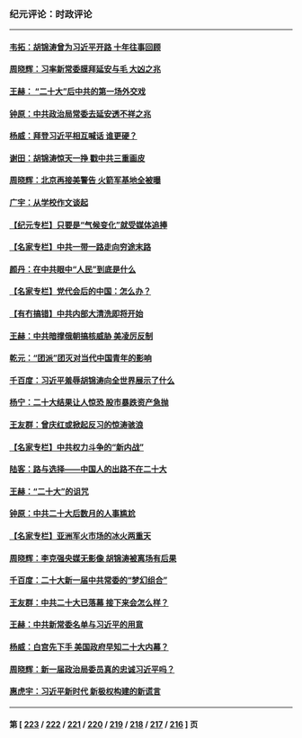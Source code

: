 ### 纪元评论：时政评论
---
#### [韦拓：胡锦涛曾为习近平开路 十年往事回顾](../../pages/nsc1025/n13854543.md) 
#### [周晓辉：习率新常委膜拜延安与毛 大凶之兆](../../pages/nsc1025/n13854669.md) 
#### [王赫： “二十大”后中共的第一场外交戏](../../pages/nsc1025/n13854574.md) 
#### [钟原：中共政治局常委去延安透不祥之兆](../../pages/nsc1025/n13854390.md) 
#### [杨威：拜登习近平相互喊话 谁更硬？](../../pages/nsc1025/n13854293.md) 
#### [谢田：胡锦涛惊天一挣 戳中共三重画皮](../../pages/nsc1025/n13854216.md) 
#### [周晓辉：北京再接美警告 火箭军基地全被曝](../../pages/nsc1025/n13854203.md) 
#### [广宇：从学校作文谈起](../../pages/nsc1025/n13854253.md) 
#### [【纪元专栏】只要是“气候变化”就受媒体追捧](../../pages/nsc1025/n13854240.md) 
#### [【名家专栏】中共一带一路走向穷途末路](../../pages/nsc1025/n13853999.md) 
#### [颜丹：在中共眼中“人民”到底是什么](../../pages/nsc1025/n13854170.md) 
#### [【名家专栏】党代会后的中国：怎么办？](../../pages/nsc1025/n13853993.md) 
#### [【有冇搞错】中共内部大清洗即将开始](../../pages/nsc1025/n13853793.md) 
#### [王赫：中共暗撑俄朝搞核威胁 美凌厉反制](../../pages/nsc1025/n13853797.md) 
#### [乾元：“团派”团灭对当代中国青年的影响](../../pages/nsc1025/n13853594.md) 
#### [千百度：习近平羞辱胡锦涛向全世界展示了什么](../../pages/nsc1025/n13853577.md) 
#### [杨宁：二十大结果让人惊恐 股市暴跌资产急抛](../../pages/nsc1025/n13853463.md) 
#### [王友群：曾庆红或掀起反习的惊涛骇浪](../../pages/nsc1025/n13852843.md) 
#### [【名家专栏】中共权力斗争的“新内战”](../../pages/nsc1025/n13853271.md) 
#### [陆客：路与选择——中国人的出路不在二十大](../../pages/nsc1025/n13853080.md) 
#### [王赫：“二十大”的诅咒](../../pages/nsc1025/n13853044.md) 
#### [钟原：中共二十大后数月的人事尴尬](../../pages/nsc1025/n13852799.md) 
#### [【名家专栏】亚洲军火市场的冰火两重天](../../pages/nsc1025/n13852527.md) 
#### [周晓辉：李克强央媒无影像 胡锦涛被离场有后果](../../pages/nsc1025/n13852509.md) 
#### [千百度：二十大新一届中共常委的“梦幻组合”](../../pages/nsc1025/n13852328.md) 
#### [王友群：中共二十大已落幕 接下来会怎么样？](../../pages/nsc1025/n13852000.md) 
#### [王赫：中共新常委名单与习近平的用意](../../pages/nsc1025/n13852075.md) 
#### [杨威：白宫先下手 美国政府早知二十大内幕？](../../pages/nsc1025/n13852085.md) 
#### [周晓辉：新一届政治局委员真的忠诚习近平吗？](../../pages/nsc1025/n13852009.md) 
#### [惠虎宇：习近平新时代 新极权构建的新谎言](../../pages/nsc1025/n13852053.md) 

---
#### 第 [ [223](./223.md) / [222](./222.md) / [221](./221.md) / [220](./220.md) / [219](./219.md) / [218](./218.md) / [217](./217.md) / [216](./216.md) ] 页
